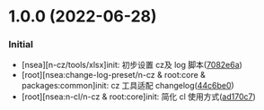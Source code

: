 
# 1.0.0 (2022-06-28)

### Initial

-  [nsea][n-cz/tools/xlsx]init: 初步设置 cz及 log 脚本([7082e6a](https://github.com/NorthSeacoder/side-work/commit/7082e6a8e74521c802ce1df1849b578e8cee6d53))
-  [root][nsea:change-log-preset/n-cz & root:core & packages:common]init: cz 工具适配 changelog([44c6be0](https://github.com/NorthSeacoder/side-work/commit/44c6be0ad67814173b6ad48a3a82786501dde8d1))
-  [root][nsea:n-cl/n-cz & root:core]init: 简化 cl 使用方式([ad170c7](https://github.com/NorthSeacoder/side-work/commit/ad170c7e387e0714394d74174b363042c0e9d750))
